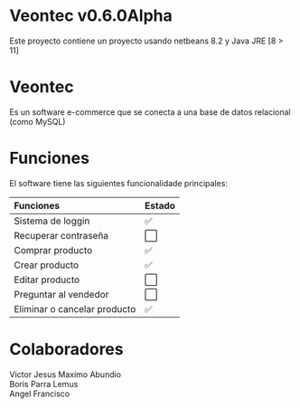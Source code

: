 # Veontec v0.6.0Alpha
Este proyecto contiene un proyecto usando netbeans 8.2 y Java JRE [8 > 11]

# Veontec
Es un software e-commerce que se conecta a una base de datos relacional (como MySQL) <br>

# Funciones
El software tiene las siguientes funcionalidade principales: <br>

Funciones | Estado 
:------------ | :-------------
Sistema de loggin | :white_check_mark: 
Recuperar contraseña | :white_large_square:
Comprar producto | :white_check_mark:
Crear producto | :white_check_mark: 
Editar producto | :white_large_square:
Preguntar al vendedor | :white_large_square:
Eliminar o cancelar producto | :white_check_mark:

# Colaboradores
Victor Jesus Maximo Abundio <br>
Boris Parra Lemus <br>
Angel Francisco <br>
